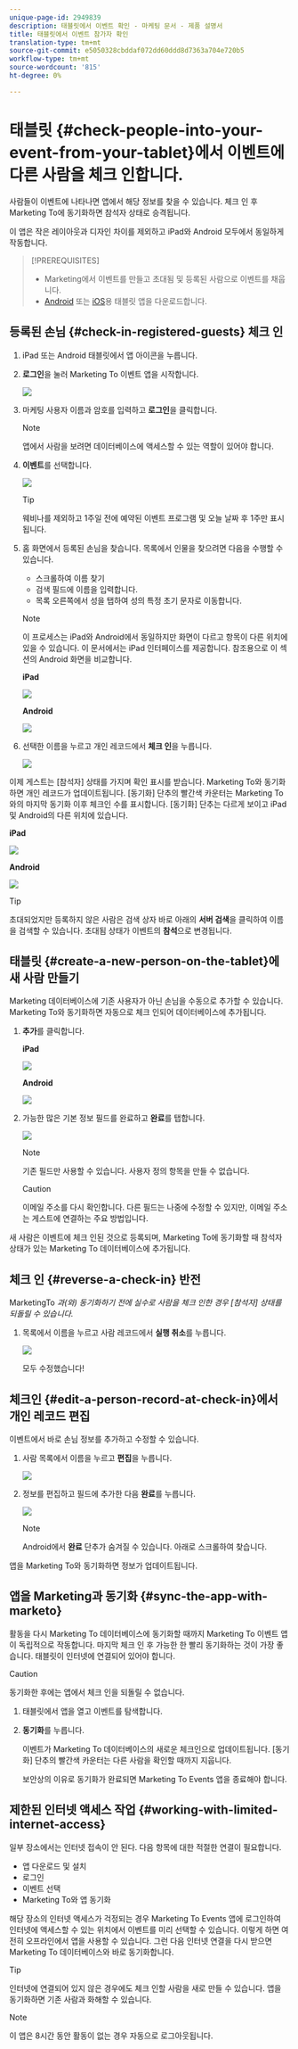 ```yaml
---
unique-page-id: 2949839
description: 태블릿에서 이벤트 확인 - 마케팅 문서 - 제품 설명서
title: 태블릿에서 이벤트 참가자 확인
translation-type: tm+mt
source-git-commit: e5050328cbddaf072dd60ddd8d7363a704e720b5
workflow-type: tm+mt
source-wordcount: '815'
ht-degree: 0%

---
```



# 태블릿 {#check-people-into-your-event-from-your-tablet}에서 이벤트에 다른 사람을 체크 인합니다.

사람들이 이벤트에 나타나면 앱에서 해당 정보를 찾을 수 있습니다. 체크 인 후 Marketing To에 동기화하면 참석자 상태로 승격됩니다.

이 앱은 작은 레이아웃과 디자인 차이를 제외하고 iPad와 Android 모두에서 동일하게 작동합니다.

>[!PREREQUISITES]
>
>* Marketing에서 이벤트를 만들고 초대됨 및 등록된 사람으로 이벤트를 채웁니다.
>* [Android](https://play.google.com/store/apps/details?id=com.marketo.eventcheckin&amp;hl=en) 또는 [iOS](https://itunes.apple.com/us/app/marketo-events/id522766637?mt=8)용 태블릿 앱을 다운로드합니다.


## 등록된 손님 {#check-in-registered-guests} 체크 인

1. iPad 또는 Android 태블릿에서 앱 아이콘을 누릅니다.

1. **로그인**&#x200B;을 눌러 Marketing To 이벤트 앱을 시작합니다.

   ![](assets/1.jpg)

1. 마케팅 사용자 이름과 암호를 입력하고 **로그인**&#x200B;을 클릭합니다.

   >[!NOTE]
   >
   >앱에서 사람을 보려면 데이터베이스에 액세스할 수 있는 역할이 있어야 합니다.

1. **이벤트**&#x200B;를 선택합니다.

   ![](assets/2.jpg)

   >[!TIP]
   >
   >웨비나를 제외하고 1주일 전에 예약된 이벤트 프로그램 및 오늘 날짜 후 1주만 표시됩니다.

1. 홈 화면에서 등록된 손님을 찾습니다. 목록에서 인물을 찾으려면 다음을 수행할 수 있습니다.

   * 스크롤하여 이름 찾기
   * 검색 필드에 이름을 입력합니다.
   * 목록 오른쪽에서 성을 탭하여 성의 특정 초기 문자로 이동합니다.

   >[!NOTE]
   >
   >이 프로세스는 iPad와 Android에서 동일하지만 화면이 다르고 항목이 다른 위치에 있을 수 있습니다. 이 문서에서는 iPad 인터페이스를 제공합니다. 참조용으로 이 섹션의 Android 화면을 비교합니다.

   **iPad**

   ![](assets/image2016-4-15-11-3a55-3a11.png)

   **Android**

   ![](assets/image2016-4-15-14-3a50-3a19.png)

1. 선택한 이름을 누르고 개인 레코드에서 **체크 인**&#x200B;을 누릅니다.

   ![](assets/img-0068-35-hands.png)

이제 게스트는 [참석자] 상태를 가지며 확인 표시를 받습니다. Marketing To와 동기화하면 개인 레코드가 업데이트됩니다. [동기화] 단추의 빨간색 카운터는 Marketing To와의 마지막 동기화 이후 체크인 수를 표시합니다. [동기화] 단추는 다르게 보이고 iPad 및 Android의 다른 위치에 있습니다.

**iPad**

![](assets/image2016-4-12-14-3a25-3a13.png)

**Android**

![](assets/image2016-4-15-14-3a58-3a6.png)

>[!TIP]
>
>초대되었지만 등록하지 않은 사람은 검색 상자 바로 아래의 **서버 검색**&#x200B;을 클릭하여 이름을 검색할 수 있습니다. 초대됨 상태가 이벤트의 **참석**&#x200B;으로 변경됩니다.

## 태블릿 {#create-a-new-person-on-the-tablet}에 새 사람 만들기

Marketing 데이터베이스에 기존 사용자가 아닌 손님을 수동으로 추가할 수 있습니다. Marketing To와 동기화하면 자동으로 체크 인되어 데이터베이스에 추가됩니다.

1. **추가**&#x200B;를 클릭합니다.

   **iPad**

   ![](assets/image2016-4-15-11-3a58-3a51.png)

   **Android**

   ![](assets/image2016-4-15-15-3a2-3a38.png)

1. 가능한 많은 기본 정보 필드를 완료하고 **완료**&#x200B;를 탭합니다.

   ![](assets/image2016-4-15-11-3a33-3a59.png)

   >[!NOTE]
   >
   >기존 필드만 사용할 수 있습니다. 사용자 정의 항목을 만들 수 없습니다.

   >[!CAUTION]
   >
   >이메일 주소를 다시 확인합니다. 다른 필드는 나중에 수정할 수 있지만, 이메일 주소는 게스트에 연결하는 주요 방법입니다.

새 사람은 이벤트에 체크 인된 것으로 등록되며, Marketing To에 동기화할 때 참석자 상태가 있는 Marketing To 데이터베이스에 추가됩니다.

## 체크 인 {#reverse-a-check-in} 반전

MarketingTo _과(와) 동기화하기 전에 실수로 사람을 체크 인한 경우 [참석자] 상태를 되돌릴 수 있습니다._

1. 목록에서 이름을 누르고 사람 레코드에서 **실행 취소**&#x200B;를 누릅니다.

   ![](assets/image2016-4-15-11-3a38-3a31.png)

   모두 수정했습니다!

## 체크인 {#edit-a-person-record-at-check-in}에서 개인 레코드 편집

이벤트에서 바로 손님 정보를 추가하고 수정할 수 있습니다.

1. 사람 목록에서 이름을 누르고 **편집**&#x200B;을 누릅니다.

   ![](assets/image2016-4-15-11-3a43-3a46.png)

1. 정보를 편집하고 필드에 추가한 다음 **완료**&#x200B;를 누릅니다.

   ![](assets/image2016-4-15-11-3a50-3a18.png)

   >[!NOTE]
   >
   >Android에서 **완료** 단추가 숨겨질 수 있습니다. 아래로 스크롤하여 찾습니다.

앱을 Marketing To와 동기화하면 정보가 업데이트됩니다.

## 앱을 Marketing과 동기화 {#sync-the-app-with-marketo}

활동을 다시 Marketing To 데이터베이스에 동기화할 때까지 Marketing To 이벤트 앱이 독립적으로 작동합니다. 마지막 체크 인 후 가능한 한 빨리 동기화하는 것이 가장 좋습니다. 태블릿이 인터넷에 연결되어 있어야 합니다.

>[!CAUTION]
>
>동기화한 후에는 앱에서 체크 인을 되돌릴 수 없습니다.

1. 태블릿에서 앱을 열고 이벤트를 탐색합니다.

1. **동기화**&#x200B;를 누릅니다.

   이벤트가 Marketing To 데이터베이스의 새로운 체크인으로 업데이트됩니다. [동기화] 단추의 빨간색 카운터는 다른 사람을 확인할 때까지 지웁니다.

   보안상의 이유로 동기화가 완료되면 Marketing To Events 앱을 종료해야 합니다.

## 제한된 인터넷 액세스 작업 {#working-with-limited-internet-access}

일부 장소에서는 인터넷 접속이 안 된다. 다음 항목에 대한 적절한 연결이 필요합니다.

* 앱 다운로드 및 설치
* 로그인
* 이벤트 선택
* Marketing To와 앱 동기화

해당 장소의 인터넷 액세스가 걱정되는 경우 Marketing To Events 앱에 로그인하여 인터넷에 액세스할 수 있는 위치에서 이벤트를 미리 선택할 수 있습니다. 이렇게 하면 여전히 오프라인에서 앱을 사용할 수 있습니다. 그런 다음 인터넷 연결을 다시 받으면 Marketing To 데이터베이스와 바로 동기화합니다.

>[!TIP]
>
>인터넷에 연결되어 있지 않은 경우에도 체크 인할 사람을 새로 만들 수 있습니다. 앱을 동기화하면 기존 사람과 화해할 수 있습니다.

>[!NOTE]
>
>이 앱은 8시간 동안 활동이 없는 경우 자동으로 로그아웃됩니다.
